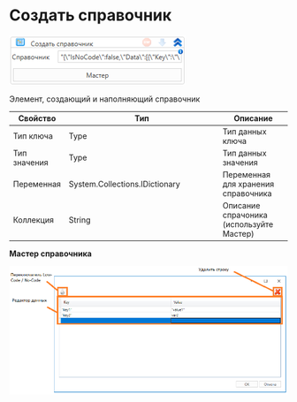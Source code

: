 # Создать справочник

![](../../../../resources/activities/extra/t1/collections/image-922.png)

Элемент, создающий и наполняющий справочник

<table><thead><tr><th>Свойство</th><th width="264.3333333333333">Тип</th><th>Описание</th></tr></thead><tbody><tr><td>Тип ключа</td><td>Type</td><td>Тип данных ключа</td></tr><tr><td>Тип значения</td><td>Type</td><td>Тип данных значения</td></tr><tr><td>Переменная</td><td>System.Collections.IDictionary</td><td>Переменная для хранения справочника</td></tr><tr><td>Коллекция</td><td>String</td><td>Описание спрачоника (используйте Мастер)</td></tr></tbody></table>



**Мастер справочника**

![](../../../../resources/activities/extra/t1/collections/image-583.png)
